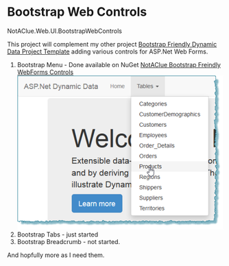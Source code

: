 Bootstrap Web Controls
======================

NotAClue.Web.UI.BootstrapWebControls

This project will complement my other project [Bootstrap Friendly Dynamic Data Project Template](https://github.com/sjnaughton/bootstrap-friendly-dynamic-data) adding various controls for ASP.Net Web Forms.

1. Bootstrap Menu - Done available on NuGet [NotAClue Bootstrap Freindly WebForms Controls](https://www.nuget.org/packages/NotAClue.Web.UI.BootstrapWebControls/) ![Bootstrap Menu](bootstrap-menu.png)
2. Bootstrap Tabs - just started
3. Bootstrap Breadcrumb - not started.

And hopfully more as I need them.
